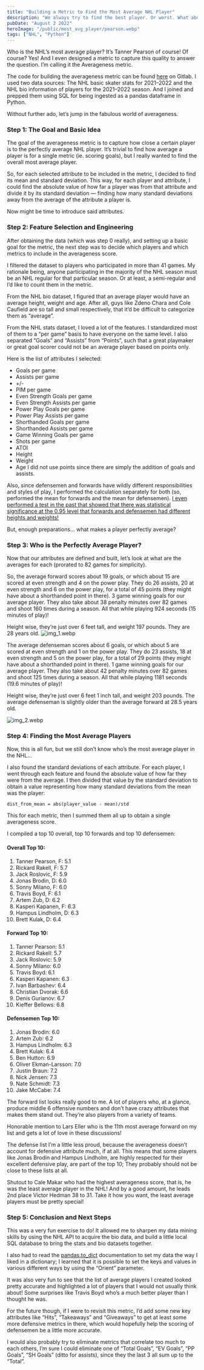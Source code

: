 ```yaml
---
title: "Building a Metric to Find the Most Average NHL Player"
description: "We always try to find the best player. Or worst. What about the most average?"
pubDate: "August 2 2022"
heroImage: "/public/most_avg_player/pearson.webp"
tags: ["NHL", "Python"]
---
```


Who is the NHL’s most average player? It’s Tanner Pearson of course! Of course? Yes! And I even designed a metric to capture this quality to answer the question. I’m calling it the Averageness metric.

The code for building the averageness metric can be found [here](https://gitlab.com/alexistats/most_average_nhl_player) on Gitlab. I used two data sources: The NHL basic skater stats for 2021–2022 and the NHL bio information of players for the 2021–2022 season. And I joined and prepped them using SQL for being ingested as a pandas dataframe in Python.

Without further ado, let’s jump in the fabulous world of averageness.

### Step 1: The Goal and Basic Idea

The goal of the averageness metric is to capture how close a certain player is to the perfectly average NHL player. It’s trivial to find how average a player is for a single metric (ie. scoring goals), but I really wanted to find the overall most average player.

So, for each selected attribute to be included in the metric, I decided to find its mean and standard deviation. This way, for each player and attribute, I could find the absolute value of how far a player was from that attribute and divide it by its standard deviation — finding how many standard deviations away from the average of the attribute a player is.

Now might be time to introduce said attributes.

### Step 2: Feature Selection and Engineering

After obtaining the data (which was step 0 really), and setting up a basic goal for the metric, the next step was to decide which players and which metrics to include in the averageness score.

I filtered the dataset to players who participated in more than 41 games. My rationale being, anyone participating in the majority of the NHL season must be an NHL regular for that particular season. Or at least, a semi-regular and I’d like to count them in the metric.

From the NHL bio dataset, I figured that an average player would have an average height, weight and age. After all, guys like Zdeno Chara and Cole Caufield are so tall and small respectively, that it’d be difficult to categorize them as “average”.

From the NHL stats dataset, I loved a lot of the features. I standardized most of them to a “per game” basis to have everyone on the same level. I also separated “Goals” and “Assists” from “Points”, such that a great playmaker or great goal scorer could not be an average player based on points only.

Here is the list of attributes I selected:

- Goals per game
- Assists per game
- +/-
- PIM per game
- Even Strength Goals per game
- Even Strength Assists per game
- Power Play Goals per game
- Power Play Assists per game
- Shorthanded Goals per game
- Shorthanded Assists per game
- Game Winning Goals per game
- Shots per game
- ATOI
- Height
- Weight
- Age
  I did not use points since there are simply the addition of goals and assists.

Also, since defensemen and forwards have wildly different responsibilities and styles of play, I performed the calculation separately for both (so, performed the mean for forwards and the mean for defensemen). 
[I even performed a test in the past that showed that there was statistical significance at the 0.95 level that forwards and defensemen had different heights and weights!](https://medium.com/geekculture/simple-statistical-tests-to-compare-categories-929498014630)

But, enough preparations… what makes a player perfectly average?

### Step 3: Who is the Perfectly Average Player?

Now that our attributes are defined and built, let’s look at what are the averages for each (prorated to 82 games for simplicity).

So, the average forward scores about 19 goals, or which about 15 are scored at even strength and 4 on the power play. They do 26 assists, 20 at even strength and 6 on the power play, for a total of 45 points (they might have about a shorthanded point in there). 3 game winning goals for our average player. They also take about 38 penalty minutes over 82 games and shoot 160 times during a season. All that while playing 924 seconds (15 minutes of play)!

Height wise, they’re just over 6 feet tall, and weight 197 pounds. They are 28 years old.
![img_1.webp](/most_avg_player/img_1.webp)


The average defenseman scores about 6 goals, or which about 5 are scored at even strength and 1 on the power play. They do 23 assists, 18 at even strength and 5 on the power play, for a total of 29 points (they might have about a shorthanded point in there). 1 game winning goals for our average player. They also take about 42 penalty minutes over 82 games and shoot 125 times during a season. All that while playing 1181 seconds (19.6 minutes of play)!

Height wise, they’re just over 6 feet 1 inch tall, and weight 203 pounds. The average defenseman is slightly older than the average forward at 28.5 years old.

![img_2.webp](/public/most_avg_player/img_2.webp)

### Step 4: Finding the Most Average Players
Now, this is all fun, but we still don’t know who’s the most average player in the NHL…

I also found the standard deviations of each attribute. For each player, I went through each feature and found the absolute value of how far they were from the average. I then divided that value by the standard deviation to obtain a value representing how many standard deviations from the mean was the player:

`dist_from_mean = abs(player_value - mean)/std`

This for each metric, then I summed them all up to obtain a single averageness score.

I compiled a top 10 overall, top 10 forwards and top 10 defensemen:

#### Overall Top 10:

1. Tanner Pearson, F: 5.1
2. Rickard Rakell, F: 5.7
3. Jack Roslovic, F: 5.9
4. Jonas Brodin, D: 6.0
5. Sonny Milano, F: 6.0
6. Travis Boyd, F: 6.1
7. Artem Zub, D: 6.2
8. Kasperi Kapanen, F: 6.3
9. Hampus Lindholm, D: 6.3
10. Brett Kulak, D: 6.4

#### Forward Top 10:

1. Tanner Pearson: 5.1
2. Rickard Rakell: 5.7
3. Jack Roslovic: 5.9
4. Sonny Milano: 6.0
5. Travis Boyd: 6.1
6. Kasperi Kapanen: 6.3
7. Ivan Barbashev: 6.4
8. Christian Dvorak: 6.6
9. Denis Gurianov: 6.7
10. Kieffer Bellows: 6.8

#### Defensemen Top 10:

1. Jonas Brodin: 6.0
2. Artem Zub: 6.2
3. Hampus Lindholm: 6.3
4. Brett Kulak: 6.4
5. Ben Hutton: 6.9
6. Oliver Ekman-Larsson: 7.0
7. Justin Braun: 7.2
8. Nick Jensen: 7.3
9. Nate Schmidt: 7.3
10. Jake McCabe: 7.4

The forward list looks really good to me. A lot of players who, at a glance, produce middle 6 offensive numbers and don’t have crazy attributes that makes them stand out. They’re also players from a variety of teams.

Honorable mention to Lars Eller who is the 11th most average forward on my list and gets a lot of love in these discussions!

The defense list I’m a little less proud, because the averageness doesn’t account for defensive attribute much, if at all. This means that some players like Jonas Brodin and Hampus Lindholm, are highly respected for their excellent defensive play, are part of the top 10; They probably should not be close to these lists at all.

Shutout to Cale Makar who had the highest averageness score, that is, he was the least average player in the NHL! And by a good amount, he leads 2nd place Victor Hedman 38 to 31. Take it how you want, the least average players must be pretty special!

### Step 5: Conclusion and Next Steps

This was a very fun exercise to do! It allowed me to sharpen my data mining skills by using the NHL API to acquire the bio data, and build a little local SQL database to bring the stats and bio datasets together.

I also had to read the [pandas.to_dict](https://pandas.pydata.org/docs/reference/api/pandas.DataFrame.to_dict.html) documentation to set my data the way I liked in a dictionary; I learned that it is possible to set the keys and values in various different ways by using the “Orient” parameter.

It was also very fun to see that the list of average players I created looked pretty accurate and highlighted a lot of players that I would not usually think about! Some surprises like Travis Boyd who’s a much better player than I thought he was.

For the future though, if I were to revisit this metric, I’d add some new key attributes like “Hits”, “Takeaways” and “Giveaways” to get at least some more defensive metrics in there, which would hopefully help the scoring of defensemen be a little more accurate.

I would also probably try to eliminate metrics that correlate too much to each others, I’m sure I could eliminate one of “Total Goals”, “EV Goals”, “PP Goals”, “SH Goals” (ditto for assists), since they the last 3 all sum up to the “Total”.